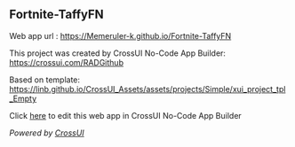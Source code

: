 ## Fortnite-TaffyFN
Web app url : https://Memeruler-k.github.io/Fortnite-TaffyFN

This project was created by CrossUI No-Code App Builder: https://crossui.com/RADGithub

Based on template: https://linb.github.io/CrossUI_Assets/assets/projects/Simple/xui_project_tpl_Empty

Click [here](https://crossui.com/RADGithub/#!from=github&owner=Memeruler-k&repo=Fortnite-TaffyFN) to edit this web app in CrossUI No-Code App Builder

<i>Powered by [CrossUI](https://crossui.com)</i>
